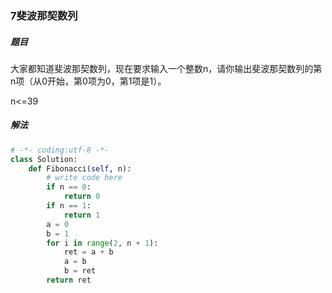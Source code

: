 ### 7斐波那契数列

##### 题目

大家都知道斐波那契数列，现在要求输入一个整数n，请你输出斐波那契数列的第n项（从0开始，第0项为0，第1项是1）。

n<=39

##### 解法

```python
# -*- coding:utf-8 -*-
class Solution:
    def Fibonacci(self, n):
        # write code here
        if n == 0:
            return 0
        if n == 1:
            return 1
        a = 0
        b = 1
        for i in range(2, n + 1):
            ret = a + b
            a = b
            b = ret
        return ret
```

